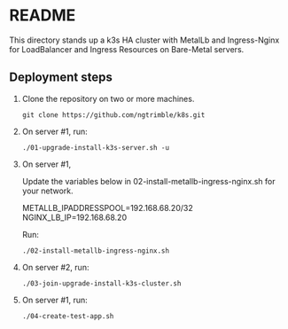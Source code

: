 # README

This directory stands up a k3s HA cluster with MetalLb and Ingress-Nginx for LoadBalancer and Ingress Resources on 
Bare-Metal servers. 

## Deployment steps

1. Clone the repository on two or more machines.
    
    ```shell
    git clone https://github.com/ngtrimble/k8s.git
    ```
    
1. On server #1, run:
    
    ```shell
    ./01-upgrade-install-k3s-server.sh -u
    ```
    
1. On server #1,
    
    Update the variables below in 02-install-metallb-ingress-nginx.sh for your network.
    
    METALLB_IPADDRESSPOOL=192.168.68.20/32
    NGINX_LB_IP=192.168.68.20
    
    Run:
    
    ```shell
    ./02-install-metallb-ingress-nginx.sh
    ```
    
1. On server #2, run:
    
    ```shell
    ./03-join-upgrade-install-k3s-cluster.sh
    ```
    
1. On server #1, run:
    
    ```shell
    ./04-create-test-app.sh
    ```
    
